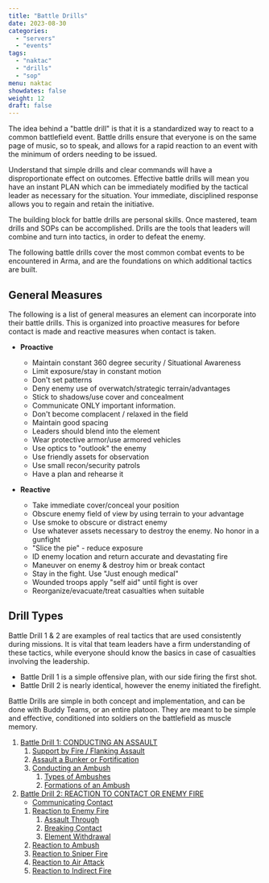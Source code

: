 ```yaml
---
title: "Battle Drills"
date: 2023-08-30
categories:
  - "servers"
  - "events"
tags:
  - "naktac"
  - "drills"
  - "sop"
menu: naktac
showdates: false
weight: 12
draft: false
---
```

The idea behind a "battle drill" is that it is a standardized way to react to a common battlefield event. Battle drills ensure that everyone is on the same page of music, so to speak, and allows for a rapid reaction to an event with the minimum of orders needing to be issued.

Understand that simple drills and clear commands will have a disproportionate effect on outcomes. Effective battle drills will mean you have an instant PLAN which can be immediately modified by the tactical leader as necessary for the situation. Your immediate, disciplined response allows you to regain and retain the initiative.

The building block for battle drills are personal skills. Once mastered, team drills and SOPs can be accomplished.  Drills are the tools that leaders will combine and turn into tactics, in order to defeat the enemy.

The following battle drills cover the most common combat events to be encountered in Arma, and are the foundations on which additional tactics are built.
<!-- more -->
## General Measures
The following is a list of general measures an element can incorporate into their battle drills. This is organized into proactive measures for before contact is made and reactive measures when contact is taken.

- **Proactive**
  - Maintain constant 360 degree security / Situational Awareness
  - Limit exposure/stay in constant motion
  - Don't set patterns
  - Deny enemy use of overwatch/strategic terrain/advantages
  - Stick to shadows/use cover and concealment
  - Communicate ONLY important information.
  - Don't become complacent / relaxed in the field
  - Maintain good spacing
  - Leaders should blend into the element
  - Wear protective armor/use armored vehicles
  - Use optics to "outlook" the enemy
  - Use friendly assets for observation
  - Use small recon/security patrols
  - Have a plan and rehearse it

- **Reactive**
  - Take immediate cover/conceal your position
  - Obscure enemy field of view by using terrain to your advantage
  - Use smoke to obscure or distract enemy
  - Use whatever assets necessary to destroy the enemy. No honor in a gunfight
  - "Slice the pie" - reduce exposure
  - ID enemy location and return accurate and devastating fire
  - Maneuver on enemy & destroy him or break contact
  - Stay in the fight.  Use "Just enough medical"
  - Wounded troops apply "self aid" until fight is over
  - Reorganize/evacuate/treat casualties when suitable


<!--
| **Proactive** | **Reactive**  |
|:-------------:|:-------------:|
| Maintain constant 360 degree security / Situational Awareness | Take immediate cover/conceal your position |
| Limit exposure/stay in constant motion | Obscure enemy field of view by using terrain to your advantage |
| Deny enemy use of overwatch/strategic terrain/advantages | Use smoke to obscure or distract enemy |
| Stick to shadows/use cover and concealment | Use whatever assets necessary to destroy the enemy.|
| Communicate ONLY important information | "Slice the pie" - reduce exposure. |
| Don't become complacent / relaxed in the field | ID enemy location and return accurate and devastating fire. |
| Maintain good spacing | Maneuver on enemy & destroy him or break contact |
| Leaders should blend into the element | Wounded troops apply "self aid" until fight is over |
| Wear protective armor/use armored vehicles | Stay in the fight.  Use "Just enough medical". |
| Use optics to "outlook" the enemy | Reorganize/evacuate/treat casualties when suitable |
| Use friendly assets for observation | |
| Use small recon/security patrols | |
| Have a plan and rehearse it | |
-->
<!--
| **Proactive** |
|:-------------:|
| _____________ |
|
Maintain constant 360 degree security / Situational Awareness
Limit exposure/stay in constant motion
Don't set patterns
Deny enemy use of overwatch/strategic terrain/advantages
Stick to shadows/use cover and concealment
Communicate ONLY important information.
Don't become complacent / relaxed in the field
Maintain good spacing
Leaders should blend into the element
Wear protective armor/use armored vehicles
Use optics to "outlook" the enemy
Use friendly assets for observation
Use small recon/security patrols
Have a plan and rehearse it
|
| \| |
| **Reactive**  |
| _____________ |
|
Take immediate cover/conceal your position
Obscure enemy field of view by using terrain to your advantage
Use smoke to obscure or distract enemy
Use whatever assets necessary to destroy the enemy. No honor in a gunfight
"Slice the pie" - reduce exposure
ID enemy location and return accurate and devastating fire
Maneuver on enemy & destroy him or break contact
Stay in the fight.  Use "Just enough medical".
Wounded troops apply "self aid" until fight is over
Reorganize/evacuate/treat casualties when suitable
|
-->

## Drill Types

Battle Drill 1 & 2 are examples of real tactics that are used consistently during missions. It is vital that team leaders have a firm understanding of these tactics, while everyone should know the basics in case of casualties involving the leadership. 

- Battle Drill 1 is a simple offensive plan, with our side firing the first shot. 
- Battle Drill 2 is nearly identical, however the enemy initiated the firefight. 

Battle Drills are simple in both concept and implementation, and can be done with Buddy Teams, or an entire platoon. They are meant to be simple and effective, conditioned into soldiers on the battlefield as muscle memory. 



1. [Battle Drill 1: CONDUCTING AN ASSAULT](/naktac/drills/type-1-drills/#battle-drill-1-conducting-an-assault)
    1. [Support by Fire / Flanking Assault](/naktac/drills/type-1-drills/#support-by-fire--flanking-assault)
    1. [Assault a Bunker or Fortification](/naktac/drills/type-1-drills/#assaulting-a-bunker-or-fortification)
    1. [Conducting an Ambush](/naktac/drills/type-1-drills/#conducting-an-ambush)
        1. [Types of Ambushes](/naktac/drills/type-1-drills/#types-of-ambushes)
        1. [Formations of an Ambush](/naktac/drills/type-1-drills/#formations-of-an-ambush)
2. [Battle Drill 2: REACTION TO CONTACT OR ENEMY FIRE](/naktac/drills/type-2-drills/#battle-drill-2-reaction-to-contact--reaction-to-enemy-fire)
   - [Communicating Contact](/naktac/drills/type-2-drills/#communicating-contact)
    1. [Reaction to Enemy Fire](/naktac/drills/type-2-drills/#reaction-to-enemy-fire)
        1. [Assault Through](/naktac/drills/type-2-drills/#assault-through)
        1. [Breaking Contact](/naktac/drills/type-2-drills/#breaking-contact)
        1. [Element Withdrawal](/naktac/drills/type-2-drills/#element-withdrawal)
    1. [Reaction to Ambush](/naktac/drills/type-2-drills/#reaction-to-ambush)
    1. [Reaction to Sniper Fire](/naktac/drills/type-2-drills/#reaction-to-sniper-fire)
    1. [Reaction to Air Attack](/naktac/drills/type-2-drills/#reaction-to-air-attack)
    1. [Reaction to Indirect Fire](/naktac/drills/type-2-drills/#reaction-to-indirect-fire)